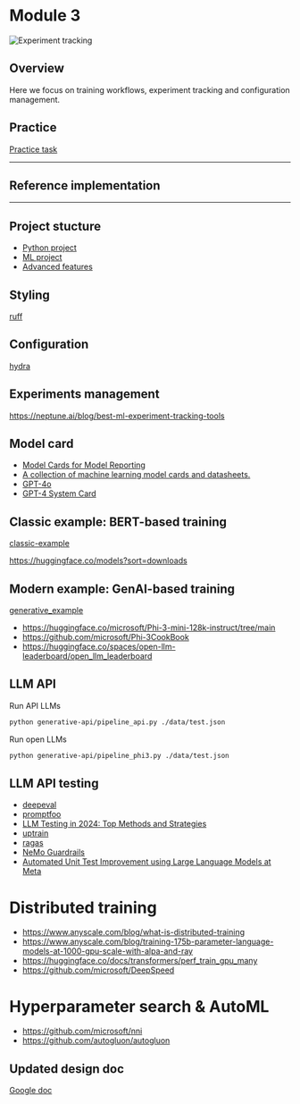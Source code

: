 # Module 3

![Experiment tracking](./../docs/experiments.jpg)

## Overview

Here we focus on training workflows, experiment tracking and configuration
management.

## Practice

[Practice task](./PRACTICE.md)

---

## Reference implementation

---

## Project stucture

- [Python project](https://github.com/navdeep-G/samplemod.git)
- [ML project](https://github.com/ashleve/lightning-hydra-template.git)
- [Advanced features](https://github.com/Lightning-AI/lightning)

## Styling

[ruff](https://github.com/astral-sh/ruff)


## Configuration

[hydra](https://hydra.cc/docs/intro/)

## Experiments management

https://neptune.ai/blog/best-ml-experiment-tracking-tools

## Model card

- [Model Cards for Model Reporting](https://arxiv.org/abs/1810.03993)
- [A collection of machine learning model cards and datasheets.](https://github.com/ivylee/model-cards-and-datasheets)
- [GPT-4o](https://openai.com/index/hello-gpt-4o/)
- [GPT-4 System Card](https://cdn.openai.com/papers/gpt-4-system-card.pdf)

## Classic example: BERT-based training

[classic-example](./classic-example)

https://huggingface.co/models?sort=downloads

## Modern example: GenAI-based training

[generative_example](./generative_example)

- https://huggingface.co/microsoft/Phi-3-mini-128k-instruct/tree/main
- https://github.com/microsoft/Phi-3CookBook
- https://huggingface.co/spaces/open-llm-leaderboard/open_llm_leaderboard

## LLM API

Run API LLMs

```bash
python generative-api/pipeline_api.py ./data/test.json
```

Run open LLMs

```bash
python generative-api/pipeline_phi3.py ./data/test.json
```

## LLM API testing


- [deepeval](https://github.com/confident-ai/deepeval)
- [promptfoo](https://github.com/promptfoo/promptfoo)
- [LLM Testing in 2024: Top Methods and Strategies](https://www.confident-ai.com/blog/llm-testing-in-2024-top-methods-and-strategies)
- [uptrain](https://github.com/uptrain-ai/uptrain)
- [ragas](https://github.com/explodinggradients/ragas)
- [NeMo Guardrails](https://github.com/NVIDIA/NeMo-Guardrails)
- [Automated Unit Test Improvement using Large Language Models at Meta](https://arxiv.org/abs/2402.09171)


# Distributed training

- https://www.anyscale.com/blog/what-is-distributed-training
- https://www.anyscale.com/blog/training-175b-parameter-language-models-at-1000-gpu-scale-with-alpa-and-ray
- https://huggingface.co/docs/transformers/perf_train_gpu_many
- https://github.com/microsoft/DeepSpeed


# Hyperparameter search & AutoML

- https://github.com/microsoft/nni
- https://github.com/autogluon/autogluon


## Updated design doc

[Google doc](https://docs.google.com/document/d/1vkjE5QohSkxkcWCWahciqR43K4RjCjXMpixx3hoYjXo/edit?usp=sharing)

